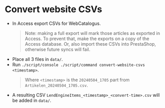 # Convert website CSVs

- In Access export CSVs for WebCatalogus.
	> Note: making a full export will mark those articles as exported in Access.
	> To prevent that, make the exports on a copy of the Access database.
	> Or, also import these CSVs into PrestaShop, otherwise future syncs will fail.
- Place all 3 files in `data/`.
- Run `./script/console ./script/command convert-website-csvs <timestamp>`.
	> Where `<timestamp>` is the `20240504_1705` part from `Artikelen_20240504_1705.csv`.
- A resulting CSV `LendEngineItems_<timestamp>_<convert-time>.csv` will be added in `data/`.
